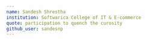 ```yaml
---
name: Sandesh Shrestha
institution: Softwarica College of IT & E-commerce
quote: participation to quench the curosity
github_user: sandesnp
---
```

